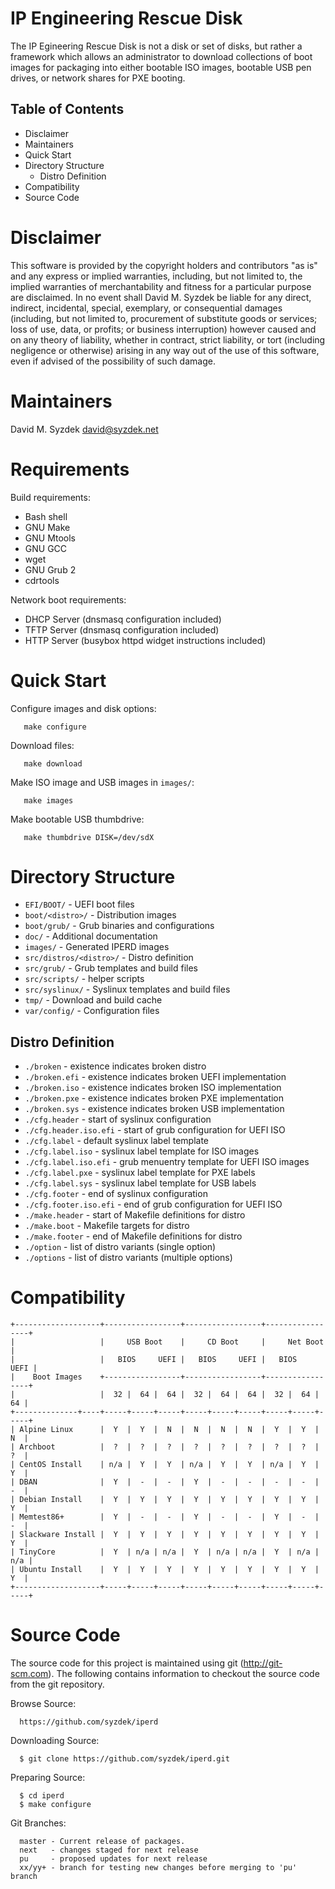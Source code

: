 
IP Engineering Rescue Disk
==========================

The IP Egineering Rescue Disk is not a disk or set of disks, but rather
a framework which allows an administrator to download collections of boot
images for packaging into either bootable ISO images, bootable USB pen drives,
or network shares for PXE booting.


Table of Contents
-----------------

   * Disclaimer
   * Maintainers
   * Quick Start
   * Directory Structure
     * Distro Definition
   * Compatibility
   * Source Code


Disclaimer
==========

   This software is provided by the copyright holders and contributors "as
   is" and any express or implied warranties, including, but not limited to,
   the implied warranties of merchantability and fitness for a particular
   purpose are disclaimed. In no event shall David M. Syzdek be liable for
   any direct, indirect, incidental, special, exemplary, or consequential
   damages (including, but not limited to, procurement of substitute goods or
   services; loss of use, data, or profits; or business interruption) however
   caused and on any theory of liability, whether in contract, strict
   liability, or tort (including negligence or otherwise) arising in any way
   out of the use of this software, even if advised of the possibility of
   such damage.


Maintainers
===========

   David M. Syzdek
   david@syzdek.net


Requirements
============

Build requirements:

   * Bash shell
   * GNU Make
   * GNU Mtools
   * GNU GCC
   * wget
   * GNU Grub 2
   * cdrtools

Network boot requirements:

   * DHCP Server (dnsmasq configuration included)
   * TFTP Server (dnsmasq configuration included)
   * HTTP Server (busybox httpd widget instructions included)


Quick Start
===========

   Configure images and disk options:

       make configure

   Download files:

       make download

   Make ISO image and USB images in `images/`:

       make images

   Make bootable USB thumbdrive:

       make thumbdrive DISK=/dev/sdX


Directory Structure
===================

   * `EFI/BOOT/`              - UEFI boot files
   * `boot/<distro>/`         - Distribution images
   * `boot/grub/`             - Grub binaries and configurations
   * `doc/`                   - Additional documentation
   * `images/`                - Generated IPERD images
   * `src/distros/<distro>/`  - Distro definition
   * `src/grub/`              - Grub templates and build files
   * `src/scripts/`           - helper scripts
   * `src/syslinux/`          - Syslinux templates and build files
   * `tmp/`                   - Download and build cache
   * `var/config/`            - Configuration files


Distro Definition
-----------------

   * `./broken`             - existence indicates broken distro
   * `./broken.efi`         - existence indicates broken UEFI implementation
   * `./broken.iso`         - existence indicates broken ISO implementation
   * `./broken.pxe`         - existence indicates broken PXE implementation
   * `./broken.sys`         - existence indicates broken USB implementation
   * `./cfg.header`         - start of syslinux configuration
   * `./cfg.header.iso.efi` - start of grub configuration for UEFI ISO
   * `./cfg.label`          - default syslinux label template
   * `./cfg.label.iso`      - syslinux label template for ISO images
   * `./cfg.label.iso.efi`  - grub menuentry template for UEFI ISO images
   * `./cfg.label.pxe`      - syslinux label template for PXE labels
   * `./cfg.label.sys`      - syslinux label template for USB labels
   * `./cfg.footer`         - end of syslinux configuration
   * `./cfg.footer.iso.efi` - end of grub configuration for UEFI ISO
   * `./make.header`        - start of Makefile definitions for distro
   * `./make.boot`          - Makefile targets for distro
   * `./make.footer`        - end of Makefile definitions for distro
   * `./option`             - list of distro variants (single option)
   * `./options`            - list of distro variants (multiple options)


Compatibility
=============

    +-------------------+-----------------+-----------------+-----------------+
    |                   |     USB Boot    |     CD Boot     |     Net Boot    |
    |                   |   BIOS     UEFI |   BIOS     UEFI |   BIOS     UEFI |
    |    Boot Images    +-----------------+-----------------+-----------------+
    |                   |  32 |  64 |  64 |  32 |  64 |  64 |  32 |  64 |  64 |
    +--------------+----+-----+-----+-----+-----+-----+-----+-----+-----+-----+
    | Alpine Linux      |  Y  |  Y  |  N  |  N  |  N  |  N  |  Y  |  Y  |  N  |
    | Archboot          |  ?  |  ?  |  ?  |  ?  |  ?  |  ?  |  ?  |  ?  |  ?  |
    | CentOS Install    | n/a |  Y  |  Y  | n/a |  Y  |  Y  | n/a |  Y  |  Y  |
    | DBAN              |  Y  |  -  |  -  |  Y  |  -  |  -  |  -  |  -  |  -  |
    | Debian Install    |  Y  |  Y  |  Y  |  Y  |  Y  |  Y  |  Y  |  Y  |  Y  |
    | Memtest86+        |  Y  |  -  |  -  |  Y  |  -  |  -  |  Y  |  -  |  -  |
    | Slackware Install |  Y  |  Y  |  Y  |  Y  |  Y  |  Y  |  Y  |  Y  |  Y  |
    | TinyCore          |  Y  | n/a | n/a |  Y  | n/a | n/a |  Y  | n/a | n/a |
    | Ubuntu Install    |  Y  |  Y  |  Y  |  Y  |  Y  |  Y  |  Y  |  Y  |  Y  |
    +-------------------+-----+-----+-----+-----+-----+-----+-----+-----+-----+


Source Code
===========

   The source code for this project is maintained using git
   (http://git-scm.com).  The following contains information to checkout the
   source code from the git repository.

   Browse Source:

      https://github.com/syzdek/iperd

   Downloading Source:

      $ git clone https://github.com/syzdek/iperd.git

   Preparing Source:

      $ cd iperd
      $ make configure

   Git Branches:

      master - Current release of packages.
      next   - changes staged for next release
      pu     - proposed updates for next release
      xx/yy+ - branch for testing new changes before merging to 'pu' branch



